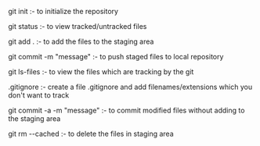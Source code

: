  git init :- to initialize the repository

 git status :- to view tracked/untracked files

 git add . :- to add the files to the staging area

 git commit -m "message" :- to push staged files to local repository

 git ls-files :- to view the files which are tracking by the git

 .gitignore :- create a file .gitignore and add filenames/extensions which you don't want to track

 git commit -a -m "message" :- to commit modified files without adding to the staging area

 git rm --cached <filename> :- to delete the files in staging area
